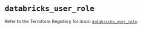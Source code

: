 # `databricks_user_role`

Refer to the Terraform Registory for docs: [`databricks_user_role`](https://registry.terraform.io/providers/databricks/databricks/1.29.0/docs/resources/user_role).
